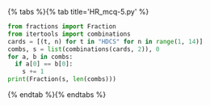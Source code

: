 {% tabs %}{% tab title='HR_mcq-5.py' %}

```py
from fractions import Fraction
from itertools import combinations
cards = [(t, n) for t in "HDCS" for n in range(1, 14)]
combs, s = list(combinations(cards, 2)), 0
for a, b in combs:
  if a[0] == b[0]:
    s += 1
print(Fraction(s, len(combs)))
```

{% endtab %}{% endtabs %}
